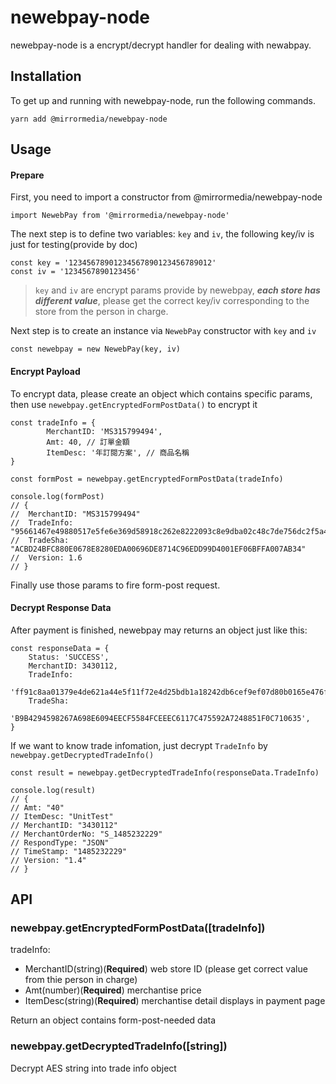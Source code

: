 # newebpay-node

newebpay-node is a encrypt/decrypt handler for dealing with newabpay.

## Installation

To get up and running with newebpay-node, run the following commands.

```
yarn add @mirrormedia/newebpay-node
```

## Usage

#### Prepare

First, you need to import a constructor from @mirrormedia/newebpay-node

```
import NewebPay from '@mirrormedia/newebpay-node'
```

The next step is to define two variables: `key` and `iv`, the following key/iv is just for testing(provide by doc)

```
const key = '12345678901234567890123456789012'
const iv = '1234567890123456'
```

> `key` and `iv` are encrypt params provide by newebpay, **_each store has different value_**, please get the correct key/iv corresponding to the store from the person in charge.

Next step is to create an instance via `NewebPay` constructor with `key` and `iv`

```
const newebpay = new NewebPay(key, iv)
```

#### Encrypt Payload

To encrypt data, please create an object which contains specific params, then use `newebpay.getEncryptedFormPostData()` to encrypt it

```
const tradeInfo = {
        MerchantID: 'MS315799494',
        Amt: 40, // 訂單金額
        ItemDesc: '年訂閱方案', // 商品名稱
}

const formPost = newebpay.getEncryptedFormPostData(tradeInfo)

console.log(formPost)
// {
//	MerchantID: "MS315799494"
// 	TradeInfo: "95661467e49880517e5fe6e369d58918c262e8222093c8e9dba02c48c7de756dc2f5a40258573d0b808c37d8677d727c030fd2b2deb0eb86733e44c1dfc7d54413c0e6261f6a8fcd3052d2c8f241ed5ff95eefcb967f6259135919a2c58981cec7d020eb2c1bb860cf3b947cbbb9f678db4fba3d6c7f95445f26792e80c1d686088753c58a93feac5f10e6bf856964fd63cc1d0730c45d71b8c059b27d7907c03edd595ec45babb0bda4b0047f4838ec55e6f1595cec4b7e407177fbf15b05ff"
// 	TradeSha: "ACBD24BFC880E0678E8280EDA00696DE8714C96EDD99D4001EF06BFFA007AB34"
// 	Version: 1.6
// }

```

Finally use those params to fire form-post request.

#### Decrypt Response Data

After payment is finished, newebpay may returns an object just like this:

```
const responseData = {
	Status: 'SUCCESS',
	MerchantID: 3430112,
	TradeInfo:
          'ff91c8aa01379e4de621a44e5f11f72e4d25bdb1a18242db6cef9ef07d80b0165e476fd1d9acaa53170272c82d122961e1a0700a7427cfa1cf90db7f6d6593bbc93102a4d4b9b66d9974c13c31a7ab4bba1d4e0790f0cbbbd7ad64c6d3c8012a601ceaa808bff70f94a8efa5a4f984b9d41304ffd879612177c622f75f4214fa',
	TradeSha:
          'B9B4294598267A698E6094EECF5584FCEEEC6117C475592A7248851F0C710635',
}
```

If we want to know trade infomation, just decrypt `TradeInfo` by `newebpay.getDecryptedTradeInfo()`

```
const result = newebpay.getDecryptedTradeInfo(responseData.TradeInfo)

console.log(result)
// {
// Amt: "40"
// ItemDesc: "UnitTest"
// MerchantID: "3430112"
// MerchantOrderNo: "S_1485232229"
// RespondType: "JSON"
// TimeStamp: "1485232229"
// Version: "1.4"
// }
```

## API

### newebpay.getEncryptedFormPostData([tradeInfo])

tradeInfo:

-   MerchantID(string)(**Required**) web store ID (please get correct value from thie person in charge)
-   Amt(number)(**Required**) merchantise price
-   ItemDesc(string)(**Required**) merchantise detail displays in payment page

Return an object contains form-post-needed data

### newebpay.getDecryptedTradeInfo([string])

Decrypt AES string into trade info object
